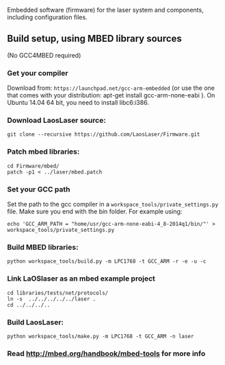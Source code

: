 Embedded software (firmware) for the laser system and components, including configuration files.

## Build setup, using MBED library sources 
(No GCC4MBED required)
### Get your compiler 
Download from: `https://launchpad.net/gcc-arm-embedded` 
(or use the one that comes with your distribution: apt-get install gcc-arm-none-eabi ). On Ubuntu 14.04 64 bit, you need to install libc6:i386.
### Download LaosLaser source:
```
git clone --recursive https://github.com/LaosLaser/Firmware.git
```
### Patch mbed libraries:
```
cd Firmware/mbed/
patch -p1 < ../laser/mbed.patch
```
### Set your GCC path 
Set the path to the gcc compiler in a `workspace_tools/private_settings.py` file. Make sure you end with the bin folder. 
For example using:
```
echo 'GCC_ARM_PATH = "home/usr/gcc-arm-none-eabi-4_8-2014q1/bin/"' > workspace_tools/private_settings.py
```
### Build MBED libraries:
```
python workspace_tools/build.py -m LPC1768 -t GCC_ARM -r -e -u -c
```
### Link LaOSlaser as an mbed example project
```
cd libraries/tests/net/protocols/
ln -s  ../../../../../laser .
cd ../../../..
```
### Build LaosLaser:
```
python workspace_tools/make.py -m LPC1768 -t GCC_ARM -n laser
```
### Read http://mbed.org/handbook/mbed-tools for more info

